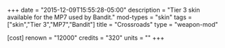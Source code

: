 +++
date = "2015-12-09T15:55:28-05:00"
description = "Tier 3 skin available for the MP7 used by Bandit."
mod-types = "skin"
tags = ["skin","Tier 3","MP7","Bandit"]
title = "Crossroads"
type = "weapon-mod"

[cost]
  renown = "12000"
  credits = "320"
  units = ""
+++
